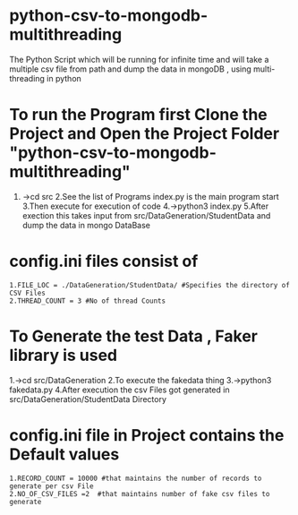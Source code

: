 # python-csv-to-mongodb-multithreading
The Python Script which will be running for infinite time and will take a multiple csv file from path and dump the data in mongoDB , using multi-threading in python

# To run the Program first Clone the Project and Open the Project Folder "python-csv-to-mongodb-multithreading"
   1. ->cd src
   2.See the list of Programs index.py is the main program start
   3.Then execute for execution of code
   4.->python3 index.py 
   5.After exection this takes input from src/DataGeneration/StudentData and dump the data in mongo DataBase
 # config.ini files consist of
    1.FILE_LOC = ./DataGeneration/StudentData/ #Specifies the directory of CSV Files
    2.THREAD_COUNT = 3 #No of thread Counts
 
 # To Generate the test Data , Faker library is used
   1.->cd src/DataGeneration
   2.To execute the fakedata thing
   3.->python3 fakedata.py
   4.After execution the csv Files got generated in src/DataGeneration/StudentData Directory
# config.ini file in Project contains the Default values
    1.RECORD_COUNT = 10000 #that maintains the number of records to generate per csv File
    2.NO_OF_CSV_FILES =2  #that maintains number of fake csv files to generate 

  
  
 
